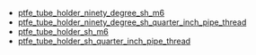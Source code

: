 * [ptfe_tube_holder_ninety_degree_sh_m6](ptfe_tube_holder_ninety_degree_sh_m6)
* [ptfe_tube_holder_ninety_degree_sh_quarter_inch_pipe_thread](ptfe_tube_holder_ninety_degree_sh_quarter_inch_pipe_thread)
* [ptfe_tube_holder_sh_m6](ptfe_tube_holder_sh_m6)
* [ptfe_tube_holder_sh_quarter_inch_pipe_thread](ptfe_tube_holder_sh_quarter_inch_pipe_thread)
